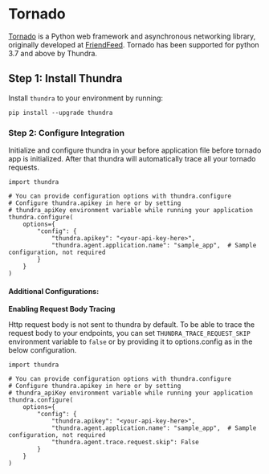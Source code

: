 # Tornado

[Tornado](https://www.tornadoweb.org/en/stable/) is a Python web framework and asynchronous networking library, originally developed at [FriendFeed](https://en.wikipedia.org/wiki/FriendFeed). Tornado has been supported for python 3.7 and above by Thundra.

## Step 1: Install Thundra

Install `thundra` to your environment by running:

```
pip install --upgrade thundra
```

### Step 2: Configure Integration

Initialize and configure thundra in your before application file before tornado app is initialized. After that thundra will automatically trace all your tornado requests.

```
import thundra

# You can provide configuration options with thundra.configure
# Configure thundra.apikey in here or by setting
# thundra_apiKey environment variable while running your application
thundra.configure(
    options={
        "config": {
            "thundra.apikey": "<your-api-key-here>",
            "thundra.agent.application.name": "sample_app",  # Sample configuration, not required
        }
    }
)
```

#### **Additional Configurations:**

**Enabling Request Body Tracing**

Http request body is not sent to thundra by default. To be able to trace the request body to your endpoints, you can set `THUNDRA_TRACE_REQUEST_SKIP` environment variable to `false` or by providing it to options.config as in the below configuration.

```
import thundra

# You can provide configuration options with thundra.configure
# Configure thundra.apikey in here or by setting
# thundra_apiKey environment variable while running your application
thundra.configure(
    options={
        "config": {
            "thundra.apikey": "<your-api-key-here>",
            "thundra.agent.application.name": "sample_app",  # Sample configuration, not required
            "thundra.agent.trace.request.skip": False
        }
    }
)
```
